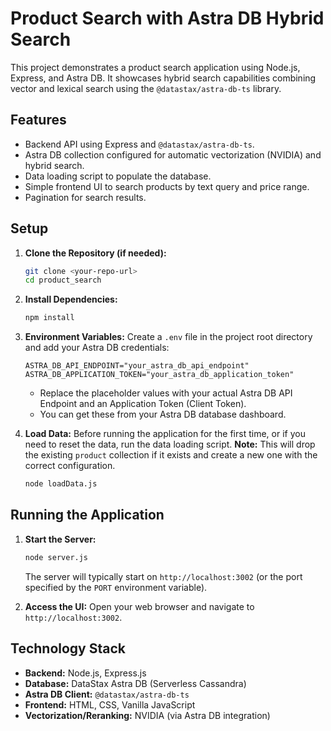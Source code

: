 # Product Search with Astra DB Hybrid Search

This project demonstrates a product search application using Node.js, Express, and Astra DB.
It showcases hybrid search capabilities combining vector and lexical search using the `@datastax/astra-db-ts` library.

## Features

*   Backend API using Express and `@datastax/astra-db-ts`.
*   Astra DB collection configured for automatic vectorization (NVIDIA) and hybrid search.
*   Data loading script to populate the database.
*   Simple frontend UI to search products by text query and price range.
*   Pagination for search results.

## Setup

1.  **Clone the Repository (if needed):**
    ```bash
    git clone <your-repo-url>
    cd product_search
    ```

2.  **Install Dependencies:**
    ```bash
    npm install
    ```

3.  **Environment Variables:**
    Create a `.env` file in the project root directory and add your Astra DB credentials:
    ```env
    ASTRA_DB_API_ENDPOINT="your_astra_db_api_endpoint"
    ASTRA_DB_APPLICATION_TOKEN="your_astra_db_application_token"
    ```
    *   Replace the placeholder values with your actual Astra DB API Endpoint and an Application Token (Client Token).
    *   You can get these from your Astra DB database dashboard.

4.  **Load Data:**
    Before running the application for the first time, or if you need to reset the data, run the data loading script. **Note:** This will drop the existing `product` collection if it exists and create a new one with the correct configuration.
    ```bash
    node loadData.js
    ```

## Running the Application

1.  **Start the Server:**
    ```bash
    node server.js
    ```
    The server will typically start on `http://localhost:3002` (or the port specified by the `PORT` environment variable).

2.  **Access the UI:**
    Open your web browser and navigate to `http://localhost:3002`.

## Technology Stack

*   **Backend:** Node.js, Express.js
*   **Database:** DataStax Astra DB (Serverless Cassandra)
*   **Astra DB Client:** `@datastax/astra-db-ts`
*   **Frontend:** HTML, CSS, Vanilla JavaScript
*   **Vectorization/Reranking:** NVIDIA (via Astra DB integration) 